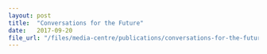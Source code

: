 ```yaml
---
layout: post
title:  "Conversations for the Future"
date:   2017-09-20
file_url: "/files/media-centre/publications/conversations-for-the-future.pdf"
---  
```

